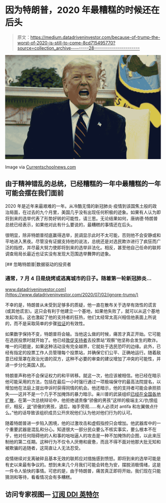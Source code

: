 # 因为特朗普，2020 年最糟糕的时候还在后头

> 原文：<https://medium.datadriveninvestor.com/because-of-trump-the-worst-of-2020-is-still-to-come-8cd715495770?source=collection_archive---------28----------------------->

![](img/550eaf1e370e91423b78ab97b7899e97.png)

Image via [Currentschoolnews.com](https://www.currentschoolnews.com/wp-content/uploads/2020/02/Trump.jpg)

## 由于精神错乱的总统，已经糟糕的一年中最糟糕的一年可能会摆在我们面前

2020 年是近年来最艰难的一年。从冷酷无情的新冠肺炎·疫情到该国焦土般的政治局面，在过去的九个月里，美国几乎没有出现任何积极的迹象。如果有人认为即将到来的选举代表了形势好转的可能性，请三思。无论结果如何，唐纳德·特朗普总统已经表示，如果他对此有什么要说的，最糟糕的事情还在后头。

很明显，除非特朗普彻底赢得选举，民调显示此时不太可能，否则他不会安静或和平地进入黑夜。尽管没有证据支持他的说法，总统还是对选民欺诈进行了疯狂而广泛的指控，并尽最大努力使即将到来的选举非法化。相反，甚至他自己任命的联邦调查局局长最近也证实没有发现大范围选举舞弊的迹象。

[](https://www.datadriveninvestor.com/2020/07/02/ignore-trump/) [## 忽略特朗普|数据驱动的投资者

### 通常，7 月 4 日是烧烤或逃离城市的日子。随着第一轮新冠肺炎…

www.datadriveninvestor.com](https://www.datadriveninvestor.com/2020/07/02/ignore-trump/) 

不幸的是，特朗普从未受到足够多的质疑，他一直在散布关于选举有效性的谎言(或其他谎言)。这只会有利于他建立一个基地，如果他失败了，就可以从这个基地发起攻击。这也激起了他的支持者的狂热，他们太经常太高兴相信他表面上所说的，而不是采取简单的步骤[验证](https://www.factcheck.org/2020/07/the-presidents-trumped-up-claims-of-voter-fraud/)的有效性。

如果数字保持不变，特朗普将会输。当他这么做的时候，痛苦才真正开始。它可能在选民投票时就开始了。他已经[敦促支持者](https://www.forbes.com/sites/alisondurkee/2020/09/30/trump-debate-poll-watchers-election-even-bigger-threat-this-year-consent-decree/#3aa30e631b59)去投票站“观察”他坚称会发生的欺诈。唯一的问题是，如果这种活动没有完全越界，它就处于选民恐吓的边缘。此外，已经有指定的投票工作人员管理每个投票站，并确保它们公平、正确地运行。随着敌意已经笼罩在政治光谱的双方，这种不必要的审查的建议增加了冲突的可能性，并进一步分化美国人民。

特朗普声称他不会保证权力的和平转移。就这一次，他应该被相信。他已经在暗示他可能采用的方法，包括在最后一小时强行通过一项极端保守的最高法院提名，以增加他在法庭上提出申诉时获得同情的机会。他还暗示，他的支持者可能会承担损失——这并不是一个几乎不加掩饰的暴力暗示。亲川普的武装组织[已经在全国各地扩散](http:)，在第一次总统辩论中，他拒绝谴责像“骄傲的男孩”这样的极端主义/仇恨组织，相反，[说](http://group/)“骄傲的男孩，退后，袖手旁观……有人必须对 antifa 和左翼做点什么。”他的话导致该组织成员公开庆祝他们认为他对他们行为的认可。

随着特朗普进一步陷入困境，他的过激攻击和虚假指控只会增加。他武器库中的一个重要武器是混乱和分心。知道很大一部分民众要么不核实事实，要么根本不在乎，他对任何阻碍他的人和事的咄咄逼人的攻击是一种不加掩饰的企图，以此来压制他的第二任期。这种行为不仅令人厌倦和疲惫，而且不得不面对他那大批无知和被欺骗的追随者，这简直让人无法忍受。

疫情继续对支离破碎且基本无效的联邦应对措施感到愤怒。即将到来的选举可能是有史以来最有争议的。想到未来几个月我们可能会转危为安，摆脱消极情绪，这是一件令人愉快的事情。可悲的是，由于特朗普，痛苦真正即将开始，我们现在只能猜测和等待，看看情况会有多糟糕。

## 访问专家视图— [订阅 DDI 英特尔](https://datadriveninvestor.com/ddi-intel)
